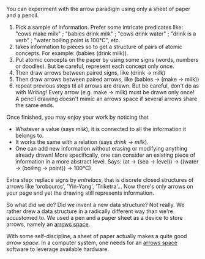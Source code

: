 You can experiment with the arrow paradigm using only a sheet of paper and a pencil.

  1. Pick a sample of information. Prefer some intricate predicates like: "cows make milk" ; "babies drink milk" ; "cows drink water" ; "drink is a verb" ; "water boiling point is 100°C", etc.
  1. takes information to pieces so to get a structure of pairs of atomic concepts. For example: (babies (drink milk)).
  1. Put atomic concepts on the paper by using some signs (words, numbers or doodles). But be careful, represent each concept only once.
  1. Then draw arrows between paired signs, like (drink → milk)
  1. Then draw arrows between paired arrows, like (babies → (make → milk))
  1. repeat previous steps til all arrows are drawn. But be careful, don't do as with _Writing_! Every arrow (e.g. make → milk) must be drawn only once! A pencil drawing doesn't mimic an arrows space if several arrows share the same ends.

Once finished, you may enjoy your work by noticing that
  * Whatever a value (says _milk_), it is connected to all the information it belongs to.
  * It works the same with a relation (says _drink  →  milk_).
  * One can add new information without erasing or modifying anything already drawn! More specifically, one can consider an existing piece of information in a more abstract level. Says: (at → (sea → level))  → ((water → (boiling → point)) → 100°C)

Extra step: replace signs by _entrelacs_, that is discrete closed structures of arrows like 'orobouros', 'Yin-Yang', 'Triketra'... Now there's only arrows on your page and yet the drawing still represents information.

So what did we do? Did we invent a new data structure? Not really. We rather drew a data structure in a radically different way than we're accustomed to. We used a pen and a paper sheet as a device to store arrows, namely an [arrows space](ArrowsSpace.md).

With some self-discipline, a sheet of paper actually makes a quite good _arrow space_. In a computer system, one needs for an [arrows space](ArrowsSpace.md) software to leverage available hardware.